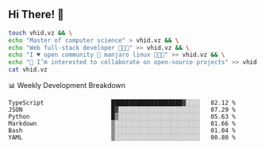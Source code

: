 ## Hi There! 👋

```sh
touch vhid.vz && \
echo "Master of computer science" > vhid.vz && \
echo "Web full-stack developer 🙈🙉🙊" >> vhid.vz && \
echo "I ♥️ open community 🎯 manjaro linux 🎉🐍🥳" >> vhid.vz && \
echo "👯 I’m interested to collaborate on open-source projects" >> vhid.vz && \
cat vhid.vz
```
:bar_chart: Weekly Development Breakdown

<!--START_SECTION:waka-->

```text
TypeScript                   ████████████████████▓░░░░   82.12 %
JSON                         █▓░░░░░░░░░░░░░░░░░░░░░░░   07.29 %
Python                       █▒░░░░░░░░░░░░░░░░░░░░░░░   05.63 %
Markdown                     ▒░░░░░░░░░░░░░░░░░░░░░░░░   01.66 %
Bash                         ▒░░░░░░░░░░░░░░░░░░░░░░░░   01.04 %
YAML                         ▒░░░░░░░░░░░░░░░░░░░░░░░░   00.80 %
```

<!--END_SECTION:waka-->
